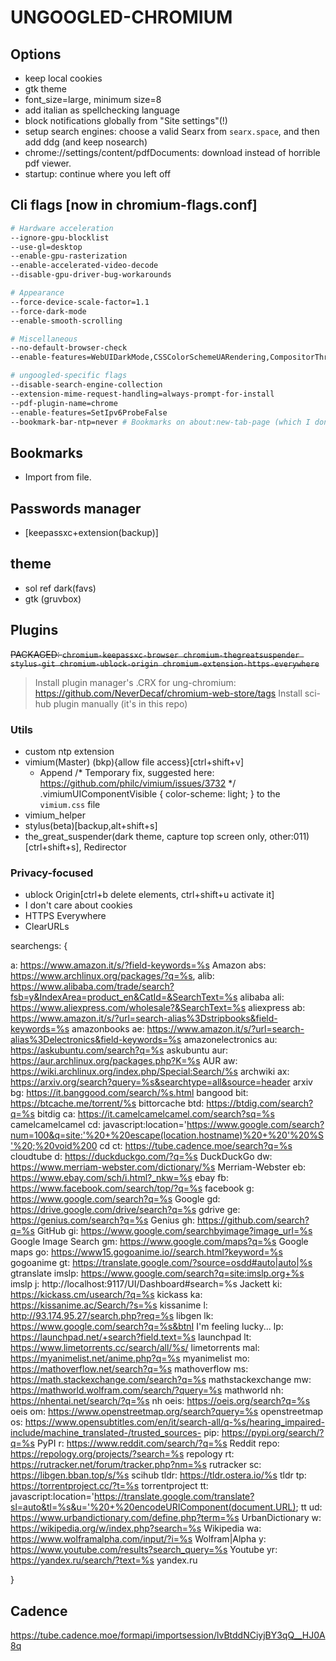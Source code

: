 # UNGOOGLED-CHROMIUM

## Options
- keep local cookies
- gtk theme
- font_size=large, minimum size=8
- add italian as spellchecking language
- block notifications globally from "Site settings"(!)
- setup search engines: choose a valid Searx from `searx.space`, and then add ddg (and keep nosearch)
- chrome://settings/content/pdfDocuments: download instead of horrible pdf viewer.
- startup: continue where you left off

## Cli flags [now in chromium-flags.conf]
``` sh
# Hardware acceleration
--ignore-gpu-blocklist
--use-gl=desktop
--enable-gpu-rasterization
--enable-accelerated-video-decode
--disable-gpu-driver-bug-workarounds

# Appearance
--force-device-scale-factor=1.1
--force-dark-mode
--enable-smooth-scrolling

# Miscellaneous
--no-default-browser-check
--enable-features=WebUIDarkMode,CSSColorSchemeUARendering,CompositorThreadedScrollbarScrolling,NativeNotifications,QuietNotificationPrompts,ReaderMode

# ungoogled-specific flags
--disable-search-engine-collection
--extension-mime-request-handling=always-prompt-for-install
--pdf-plugin-name=chrome
--enable-features=SetIpv6ProbeFalse
--bookmark-bar-ntp=never # Bookmarks on about:new-tab-page (which I don't even use but whatevs)
```

## Bookmarks
- Import from file.

## Passwords manager
- [keepassxc+extension(backup)]

## theme
- sol ref dark(favs)
- gtk (gruvbox)

## Plugins
~~PACKAGED: `chromium-keepassxc-browser chromium-thegreatsuspender stylus-git chromium-ublock-origin chromium-extension-https-everywhere`~~
> Install plugin manager's .CRX for ung-chromium: https://github.com/NeverDecaf/chromium-web-store/tags
> Install sci-hub plugin manually (it's in this repo)

### Utils
- custom ntp extension
- vimium(Master) (bkp){allow file access}[ctrl+shift+v]
  - Append
    /* Temporary fix, suggested here: https://github.com/philc/vimium/issues/3732 */
    .vimiumUIComponentVisible { color-scheme: light; }
  to the `vimium.css` file
- vimium_helper
- stylus(beta)[backup,alt+shift+s]
- the_great_suspender(dark theme, capture top screen only, other:011)[ctrl+shift+s], Redirector

### Privacy-focused
- ublock Origin[ctrl+b delete elements, ctrl+shift+u activate it]
- I don't care about cookies
- HTTPS Everywhere
- ClearURLs

searchengs:
{

a:	https://www.amazon.it/s/?field-keywords=%s Amazon
abs:	https://www.archlinux.org/packages/?q=%s,
alib:	https://www.alibaba.com/trade/search?fsb=y&IndexArea=product_en&CatId=&SearchText=%s alibaba
ali:	https://www.aliexpress.com/wholesale?&SearchText=%s aliexpress
ab:	https://www.amazon.it/s/?url=search-alias%3Dstripbooks&field-keywords=%s amazonbooks
ae:	https://www.amazon.it/s/?url=search-alias%3Delectronics&field-keywords=%s amazonelectronics
au:	https://askubuntu.com/search?q=%s askubuntu
aur:	https://aur.archlinux.org/packages.php?K=%s AUR
aw:	https://wiki.archlinux.org/index.php/Special:Search/%s archwiki
ax:	https://arxiv.org/search?query=%s&searchtype=all&source=header arxiv
bg:	https://it.banggood.com/search/%s.html bangood
bit:    https://btcache.me/torrent/%s bittorcache
btd:    https://btdig.com/search?q=%s bitdig
ca: https://it.camelcamelcamel.com/search?sq=%s camelcamelcamel
cd:	javascript:location='https://www.google.com/search?num=100&q=site:'%20+%20escape(location.hostname)%20+%20'%20%S'%20;%20void%200 cd
ct: https://tube.cadence.moe/search?q=%s cloudtube
d:  https://duckduckgo.com/?q=%s DuckDuckGo
dw:	https://www.merriam-webster.com/dictionary/%s Merriam-Webster
eb:	https://www.ebay.com/sch/i.html?_nkw=%s ebay
fb:	https://www.facebook.com/search/top/?q=%s facebook
g:	https://www.google.com/search?q=%s Google
gd:	https://drive.google.com/drive/search?q=%s gdrive
ge:	https://genius.com/search?q=%s Genius
gh:	https://github.com/search?q=%s GitHub
gi:	https://www.google.com/searchbyimage?image_url=%s Google Image Search
gm:	https://www.google.com/maps?q=%s Google maps
go:	https://www15.gogoanime.io//search.html?keyword=%s gogoanime
gt:	https://translate.google.com/?source=osdd#auto|auto|%s gtranslate
imslp:	https://www.google.com/search?q=site:imslp.org+%s imslp
j:	http://localhost:9117/UI/Dashboard#search=%s Jackett
ki:	https://kickass.cm/usearch/?q=%s kickass
ka:	https://kissanime.ac/Search/?s=%s kissanime
l: http://93.174.95.27/search.php?req=%s libgen
lk:	https://www.google.com/search?q=%s&btnI I'm feeling lucky...
lp:	https://launchpad.net/+search?field.text=%s launchpad
lt:	https://www.limetorrents.cc/search/all/%s/ limetorrents
mal:	https://myanimelist.net/anime.php?q=%s myanimelist
mo:	https://mathoverflow.net/search?q=%s mathoverflow
ms:	https://math.stackexchange.com/search?q=%s mathstackexchange
mw:	https://mathworld.wolfram.com/search/?query=%s mathworld
nh: https://nhentai.net/search/?q=%s nh
oeis:	https://oeis.org/search?q=%s oeis
om:	https://www.openstreetmap.org/search?query=%s openstreetmap
os: https://www.opensubtitles.com/en/it/search-all/q-%s/hearing_impaired-include/machine_translated-/trusted_sources-
pip: https://pypi.org/search/?q=%s PyPI
r:	https://www.reddit.com/search/?q=%s Reddit
repo:	https://repology.org/projects/?search=%s repology
rt:	https://rutracker.net/forum/tracker.php?nm=%s rutracker
sc:	https://libgen.bban.top/s/%s scihub
tldr:	https://tldr.ostera.io/%s tldr
tp:	https://torrentproject.cc/?t=%s torrentproject
tt: javascript:location='https://translate.google.com/translate?sl=auto&tl=%s&u='%20+%20encodeURIComponent(document.URL); tt
ud:	https://www.urbandictionary.com/define.php?term=%s UrbanDictionary
w:	https://wikipedia.org/w/index.php?search=%s Wikipedia
wa:	https://www.wolframalpha.com/input/?i=%s Wolfram|Alpha
y:	https://www.youtube.com/results?search_query=%s Youtube
yr:	https://yandex.ru/search/?text=%s yandex.ru

}

## Cadence
https://tube.cadence.moe/formapi/importsession/lvBtddNCiyjBY3qQ__HJ0A8q
